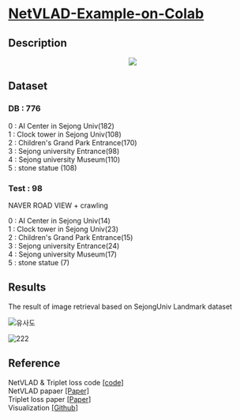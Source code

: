 # [NetVLAD-Example-on-Colab](https://github.com/socome/NetVLAD-Example-on-Colab/blob/master/NetVLAD_manual.ipynb)

## Description

<p align="center">
<img src="https://user-images.githubusercontent.com/44772344/58701146-24cdf800-83dd-11e9-924d-4e5e247bfec3.png">
</p>


## Dataset

### DB : 776
0 : AI Center in Sejong Univ(182) </br>
1 : Clock tower in Sejong Univ(108)</br>
2 : Children's Grand Park Entrance(170)</br>
3 : Sejong university Entrance(98)</br>
4 : Sejong university Museum(110)</br>
5 : stone statue (108)</br>

### Test : 98
NAVER ROAD VIEW + crawling </br>

0 : AI Center in Sejong Univ(14) </br>
1 : Clock tower in Sejong Univ(23)</br>
2 : Children's Grand Park Entrance(15)</br>
3 : Sejong university Entrance(24)</br>
4 : Sejong university Museum(17)</br>
5 : stone statue (7)</br>

## Results

The result of image retrieval based on SejongUniv Landmark dataset

![유사도](https://user-images.githubusercontent.com/44772344/59032141-850edf00-88a0-11e9-992a-9b451b35c0b8.png)

![222](https://user-images.githubusercontent.com/44772344/58888155-ec525500-8721-11e9-95a9-59b3554dc46c.png)


## Reference

NetVLAD & Triplet loss code  [[code]](https://github.com/lyakaap/NetVLAD-pytorch)</br>
NetVLAD papaer [[Paper]](https://arxiv.org/abs/1511.07247)</br>
Triplet loss paper [[Paper]](https://arxiv.org/abs/1503.03832)</br>
Visualization [[Github]](https://github.com/kdhht2334/Triplet_loss_for_image_retrieval?fbclid=IwAR2sBMRu6ae7XCMBfotevsttCDQGV5DcUvBLkUOS93izbpXlR7JrRzkJYvc)
